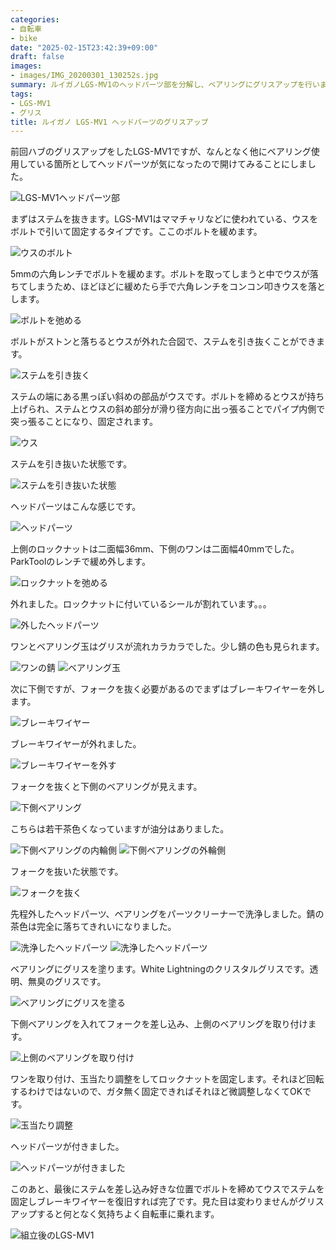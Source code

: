 ```yaml
---
categories:
- 自転車
- bike
date: "2025-02-15T23:42:39+09:00"
draft: false
images: 
- images/IMG_20200301_130252s.jpg
summary: ルイガノLGS-MV1のヘッドパーツ部を分解し、ベアリングにグリスアップを行いました。
tags:
- LGS-MV1
- グリス
title: ルイガノ LGS-MV1 ヘッドパーツのグリスアップ
---
```


前回ハブのグリスアップをしたLGS-MV1ですが、なんとなく他にベアリング使用している箇所としてヘッドパーツが気になったので開けてみることにしました。

![LGS-MV1ヘッドパーツ部](./images/IMG_20200301_111739s.jpg)

まずはステムを抜きます。LGS-MV1はママチャリなどに使われている、ウスをボルトで引いて固定するタイプです。ここのボルトを緩めます。

![ウスのボルト](./images/IMG_20200301_111751s.jpg) 

5mmの六角レンチでボルトを緩めます。ボルトを取ってしまうと中でウスが落ちてしまうため、ほどほどに緩めたら手で六角レンチをコンコン叩きウスを落とします。

![ボルトを弛める](./images/IMG_20200301_111810s.jpg)

ボルトがストンと落ちるとウスが外れた合図で、ステムを引き抜くことができます。

![ステムを引き抜く](./images/IMG_20200301_112011s.jpg)

ステムの端にある黒っぽい斜めの部品がウスです。ボルトを締めるとウスが持ち上げられ、ステムとウスの斜め部分が滑り径方向に出っ張ることでパイプ内側で突っ張ることになり、固定されます。

![ウス](./images/IMG_20200301_112246s.jpg)

ステムを引き抜いた状態です。

![ステムを引き抜いた状態](./images/IMG_20200301_112310s.jpg)

ヘッドパーツはこんな感じです。

![ヘッドパーツ](./images/IMG_20200301_112328s.jpg)

上側のロックナットは二面幅36mm、下側のワンは二面幅40mmでした。ParkToolのレンチで緩め外します。

![ロックナットを弛める](./images/IMG_20200301_112406s.jpg)

外れました。ロックナットに付いているシールが割れています。。。

![外したヘッドパーツ](./images/IMG_20200301_112536s.jpg)

ワンとベアリング玉はグリスが流れカラカラでした。少し錆の色も見られます。

![ワンの錆](./images/IMG_20200301_112545s.jpg)
![ベアリング玉](./images/IMG_20200301_112558s.jpg)

次に下側ですが、フォークを抜く必要があるのでまずはブレーキワイヤーを外します。

![ブレーキワイヤー](./images/IMG_20200301_112719.jpg)

ブレーキワイヤーが外れました。

![ブレーキワイヤーを外す](./images/IMG_20200301_124201s.jpg)

フォークを抜くと下側のベアリングが見えます。

![下側ベアリング](./images/IMG_20200301_124224s.jpg)

こちらは若干茶色くなっていますが油分はありました。

![下側ベアリングの内輪側](./images/IMG_20200301_124346.jpg)
![下側ベアリングの外輪側](./images/IMG_20200301_124403.jpg)

フォークを抜いた状態です。

![フォークを抜く](./images/IMG_20200301_124454s.jpg)

先程外したヘッドパーツ、ベアリングをパーツクリーナーで洗浄しました。錆の茶色は完全に落ちてきれいになりました。

![洗浄したヘッドパーツ](./images/IMG_20200301_125922s_01.jpg)
![洗浄したヘッドパーツ](./images/IMG_20200301_130012.jpg)

ベアリングにグリスを塗ります。White
Lightningのクリスタルグリスです。透明、無臭のグリスです。

![ベアリングにグリスを塗る](./images/IMG_20200301_130252s.jpg)

下側ベアリングを入れてフォークを差し込み、上側のベアリングを取り付けます。

![上側のベアリングを取り付け](./images/IMG_20200301_130633.jpg)

ワンを取り付け、玉当たり調整をしてロックナットを固定します。それほど回転するわけではないので、ガタ無く固定できればそれほど微調整しなくてOKです。

![玉当たり調整](./images/IMG_20200301_131045s.jpg)

ヘッドパーツが付きました。

![ヘッドパーツが付きました](./images/IMG_20200301_131217.jpg)

このあと、最後にステムを差し込み好きな位置でボルトを締めてウスでステムを固定しブレーキワイヤーを復旧すれば完了です。見た目は変わりませんがグリスアップすると何となく気持ちよく自転車に乗れます。

![組立後のLGS-MV1](./images/IMG_20200301_132656s.jpg)
